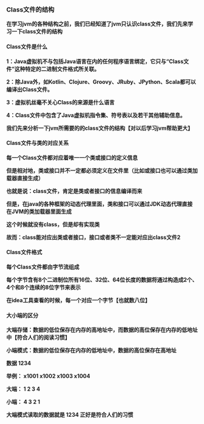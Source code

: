 ### Class文件的结构

**在学习jvm的各种结构之前，我们已经知道了jvm只认识class文件，我们先来学习一下class文件的结构**



#### Class文件是什么

**1：Java虚拟机不与包括Java语言在内的任何程序语言绑定，它只与“Class文件”这种特定的二进制文件格式所关联。**

**2：除Java外，如Kotlin、Clojure、Groovy、JRuby、JPython、Scala都可以编译出Class文件。**

**3：虚拟机丝毫不关心Class的来源是什么语言**

**4：Class文件中包含了Java虚拟机指令集、符号表以及若干其他辅助信息。**



**我们先来分析一下jvm所需要的的class文件的结构【对以后学习jvm帮助更大】**



#### Class文件与类的对应关系

**每一个Class文件都对应着唯一一个类或接口的定义信息**

**但是相对地，类或接口并不一定都必须定义在文件里（比如或接口也可以通过类加载器直接生成）**

**也就是说：class文件，肯定是类或者接口的信息编译而来**

**但是，在java的各种框架的动态代理里面，类和接口可以通过JDK动态代理直接在JVM的类加载器里面生成**

**这个时候就没有class，但是却有实现类**

**故而：class能对应出类或者接口，接口或者类不一定能对应出class文件2**



#### Class文件格式

**每个Class文件都由字节流组成**

**每个字节含有8个二进制位所有16位、32位、64位长度的数据将通过构造成2个、4个和8个连续的8位字节来表示**

**在idea工具查看的时候，每一个对应一个字节【也就数八位】**



#### 大小端的区分

**大端存储：数据的低位保存在内存的高地址中，而数据的高位保存在内存的低地址中【符合人们的阅读习惯】**

**小端模式：数据的低位保存在内存的低地址中，数据的高位保存在高地址**

**数据  1234**

**举例：  x1001   x1002   x1003   x1004**

**大端：      1            2             3            4**

**小端：      4            3             2             1**

**大端模式读取的数据就是  1234   正好是符合人们的习惯**

